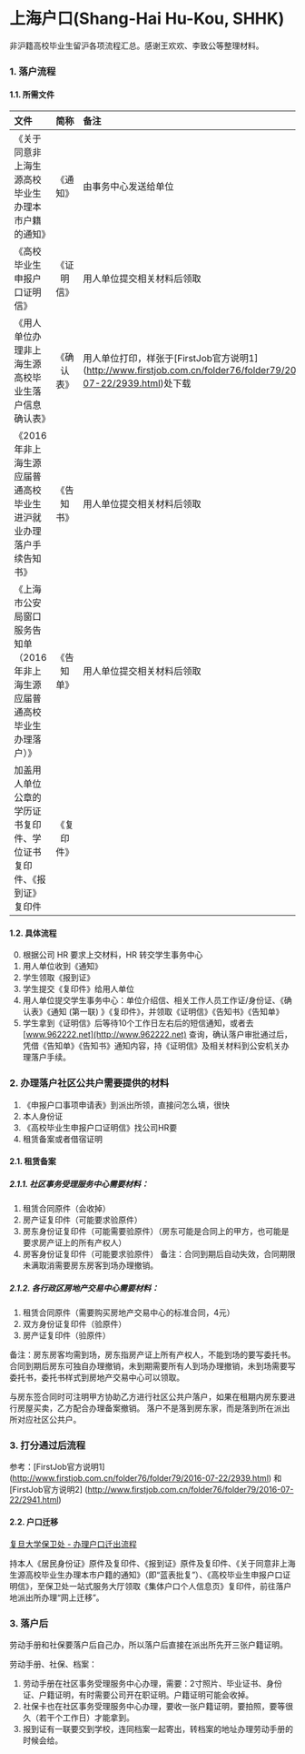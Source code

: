 # 上海户口(Shang-Hai Hu-Kou, SHHK)

非沪籍高校毕业生留沪各项流程汇总。感谢王欢欢、李致公等整理材料。

### 1. 落户流程

#### 1.1. 所需文件
| 文件  | 简称  | 备注 |
|:------------- |:---------------:| :-------------|
|《关于同意非上海生源高校毕业生办理本市户籍的通知》|《通知》|由事务中心发送给单位|
|《高校毕业生申报户口证明信》|《证明信》|用人单位提交相关材料后领取|
|《用人单位办理非上海生源高校毕业生落户信息确认表》|《确认表》|用人单位打印，样张于[FirstJob官方说明1] (http://www.firstjob.com.cn/folder76/folder79/2016-07-22/2939.html)处下载|
|《2016年非上海生源应届普通高校毕业生进沪就业办理落户手续告知书》|《告知书》|用人单位提交相关材料后领取|
|《上海市公安局窗口服务告知单（2016年非上海生源应届普通高校毕业生办理落户）》|《告知单》|用人单位提交相关材料后领取|
|加盖用人单位公章的学历证书复印件、学位证书复印件、《报到证》复印件|《复印件》||

#### 1.2. 具体流程
0. 根据公司 HR 要求上交材料，HR 转交学生事务中心
1. 用人单位收到《通知》
2. 学生领取《报到证》
3. 学生提交《复印件》给用人单位
4. 用人单位提交学生事务中心：单位介绍信、相关工作人员工作证/身份证、《确认表》《通知 (第一联) 》《复印件》，并领取《证明信》《告知书》《告知单》
5. 学生拿到《证明信》后等待10个工作日左右后的短信通知，或者去 [www.962222.net](http://www.962222.net) 查询，确认落户审批通过后，凭借《告知单》《告知书》通知内容，持《证明信》及相关材料到公安机关办理落户手续。

### 2. 办理落户社区公共户需要提供的材料

1. 《申报户口事项申请表》到派出所领，直接问怎么填，很快
2. 本人身份证
4. 《高校毕业生申报户口证明信》找公司HR要
5. 租赁备案或者借宿证明

#### 2.1. 租赁备案

##### 2.1.1. 社区事务受理服务中心需要材料：

1. 租赁合同原件（会收掉）
2. 房产证复印件（可能要求验原件）
3. 房东身份证复印件（可能需要验原件）（房东可能是合同上的甲方，也可能是要求房产证上的所有产权人）
4. 房客身份证复印件（可能要求验原件）
备注：合同到期后自动失效，合同期限未满取消需要房东房客到场办理撤销。

##### 2.1.2. 各行政区房地产交易中心需要材料：

1. 租赁合同原件（需要购买房地产交易中心的标准合同，4元）
2. 双方身份证复印件（验原件）
3. 房产证复印件（验原件）

备注：房东房客均需到场，房东指房产证上所有产权人，不能到场的要写委托书。合同到期后房东可独自办理撤销，未到期需要所有人到场办理撤销，未到场需要写委托书，委托书样式到房地产交易中心可以领取。

与房东签合同时可注明甲方协助乙方进行社区公共户落户，如果在租期内房东要进行房屋买卖，乙方配合办理备案撤销。
落户不是落到房东家，而是落到所在派出所对应社区公共户。
### 3. 打分通过后流程
参考：[FirstJob官方说明1] (http://www.firstjob.com.cn/folder76/folder79/2016-07-22/2939.html) 和 [FirstJob官方说明2] (http://www.firstjob.com.cn/folder76/folder79/2016-07-22/2941.html)

#### 2.2. 户口迁移

[复旦大学保卫处 - 办理户口迁出流程](http://baoweichu.fudan.edu.cn/39/b6/c6691a80310/page.htm)

持本人《居民身份证》原件及复印件、《报到证》原件及复印件、《关于同意非上海生源高校毕业生办理本市户籍的通知》（即“蓝表批复”）、《高校毕业生申报户口证明信》，至保卫处一站式服务大厅领取《集体户口个人信息页》复印件，前往落户地派出所办理“网上迁移”。

### 3. 落户后

劳动手册和社保要落户后自己办，所以落户后直接在派出所先开三张户籍证明。

劳动手册、社保、档案：

1. 劳动手册在社区事务受理服务中心办理，需要：2寸照片、毕业证书、身份证、户籍证明，有时需要公司开在职证明。户籍证明可能会收掉。
2. 社保卡也在社区事务受理服务中心办理，要收一张户籍证明，要拍照，要等很久（若干个工作日）才能拿到。
3. 报到证有一联要交到学校，连同档案一起寄出，转档案的地址办理劳动手册的时候会给。
